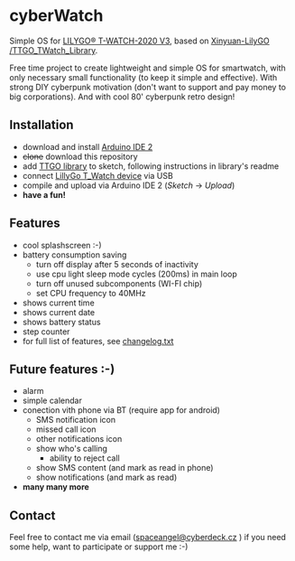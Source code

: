 # cyberWatch

Simple OS for [LILYGO® T-WATCH-2020 V3](http://www.lilygo.cn/prod_view.aspx?TypeId=50053&Id=1380&FId=t3:50053:3), based on [ Xinyuan-LilyGO /TTGO_TWatch_Library](https://github.com/Xinyuan-LilyGO/TTGO_TWatch_Library). 

Free time project to create lightweight and simple OS for smartwatch, with only necessary small functionality (to keep it simple and effective). With strong DIY cyberpunk motivation (don't want to support and pay money to big corporations). And with cool 80' cyberpunk retro design!

## Installation

 - download and install [Arduino IDE 2](https://docs.arduino.cc/software/ide-v2/tutorials/getting-started/ide-v2-downloading-and-installing)
 - ~~clone~~ download this repository
 - add [TTGO library](https://github.com/Xinyuan-LilyGO/TTGO_TWatch_Library) to sketch, following instructions in library's readme
 - connect [LillyGo T_Watch device](http://www.lilygo.cn/prod_view.aspx?TypeId=50053&Id=1380&FId=t3:50053:3) via USB
 - compile and upload via Arduino IDE 2 (*Sketch* -> *Upload*)
 - __have a fun!__
 
## Features
 
 - cool splashscreen :-)
 - battery consumption saving
   - turn off display after 5 seconds of inactivity
   - use cpu light sleep mode cycles (200ms) in main loop
   - turn off unused subcomponents (WI-FI chip)
   - set CPU frequency to 40MHz
 - shows current time
 - shows current date
 - shows battery status
 - step counter
 - for full list of features, see [changelog.txt](changelog.txt)
 
## Future features :-)
 - alarm
 - simple calendar
 - conection vith phone via BT (require app for android)
   - SMS notification icon
   - missed call icon
   - other notifications icon
   - show who's calling
     - ability to reject call
   - show SMS content (and mark as read in phone)
   - show notifications (and mark as read)
 - __many many more__
 
## Contact

Feel free to contact me via email (spaceangel@cyberdeck.cz ) if you need some help, want to participate or support me :-) 
